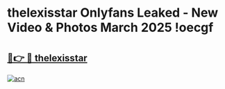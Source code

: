 # thelexisstar Onlyfans Leaked - New Video & Photos March 2025 !oecgf

# <h2><a href="https://8j1na1.iuczelnia.edu.pl?title=thelexisstar&ref=oecgf">🔗👉 🔴 thelexisstar</a></h2>

[![acn](https://github.com/user-attachments/assets/0f9c940e-d8b0-45ae-aac7-cd30a18b3e1c)](https://8j1na1.iuczelnia.edu.pl?title=thelexisstar&ref=oecgf)

